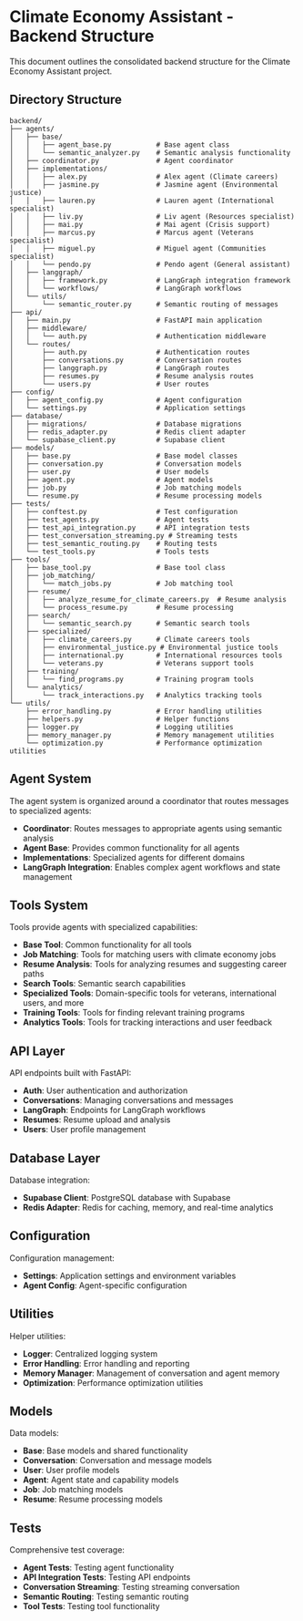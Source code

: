 # Climate Economy Assistant - Backend Structure

This document outlines the consolidated backend structure for the Climate Economy Assistant project.

## Directory Structure

```
backend/
├── agents/
│   ├── base/
│   │   ├── agent_base.py           # Base agent class
│   │   └── semantic_analyzer.py    # Semantic analysis functionality
│   ├── coordinator.py              # Agent coordinator
│   ├── implementations/
│   │   ├── alex.py                 # Alex agent (Climate careers)
│   │   ├── jasmine.py              # Jasmine agent (Environmental justice)
│   │   ├── lauren.py               # Lauren agent (International specialist)
│   │   ├── liv.py                  # Liv agent (Resources specialist) 
│   │   ├── mai.py                  # Mai agent (Crisis support)
│   │   ├── marcus.py               # Marcus agent (Veterans specialist)
│   │   ├── miguel.py               # Miguel agent (Communities specialist)
│   │   └── pendo.py                # Pendo agent (General assistant)
│   ├── langgraph/
│   │   ├── framework.py            # LangGraph integration framework
│   │   └── workflows/              # LangGraph workflows
│   └── utils/
│       └── semantic_router.py      # Semantic routing of messages
├── api/
│   ├── main.py                     # FastAPI main application
│   ├── middleware/
│   │   └── auth.py                 # Authentication middleware
│   └── routes/
│       ├── auth.py                 # Authentication routes
│       ├── conversations.py        # Conversation routes
│       ├── langgraph.py            # LangGraph routes
│       ├── resumes.py              # Resume analysis routes
│       └── users.py                # User routes
├── config/
│   ├── agent_config.py             # Agent configuration
│   └── settings.py                 # Application settings
├── database/
│   ├── migrations/                 # Database migrations
│   ├── redis_adapter.py            # Redis client adapter
│   └── supabase_client.py          # Supabase client
├── models/
│   ├── base.py                     # Base model classes
│   ├── conversation.py             # Conversation models
│   ├── user.py                     # User models
│   ├── agent.py                    # Agent models
│   ├── job.py                      # Job matching models
│   └── resume.py                   # Resume processing models
├── tests/
│   ├── conftest.py                 # Test configuration
│   ├── test_agents.py              # Agent tests
│   ├── test_api_integration.py     # API integration tests
│   ├── test_conversation_streaming.py # Streaming tests
│   ├── test_semantic_routing.py    # Routing tests
│   └── test_tools.py               # Tools tests
├── tools/
│   ├── base_tool.py                # Base tool class
│   ├── job_matching/
│   │   └── match_jobs.py           # Job matching tool
│   ├── resume/
│   │   ├── analyze_resume_for_climate_careers.py  # Resume analysis
│   │   └── process_resume.py       # Resume processing
│   ├── search/
│   │   └── semantic_search.py      # Semantic search tools
│   ├── specialized/
│   │   ├── climate_careers.py      # Climate careers tools
│   │   ├── environmental_justice.py # Environmental justice tools 
│   │   ├── international.py        # International resources tools
│   │   └── veterans.py             # Veterans support tools
│   ├── training/
│   │   └── find_programs.py        # Training program tools
│   └── analytics/
│       └── track_interactions.py   # Analytics tracking tools
└── utils/
    ├── error_handling.py           # Error handling utilities
    ├── helpers.py                  # Helper functions
    ├── logger.py                   # Logging utilities
    ├── memory_manager.py           # Memory management utilities
    └── optimization.py             # Performance optimization utilities
```

## Agent System

The agent system is organized around a coordinator that routes messages to specialized agents:

- **Coordinator**: Routes messages to appropriate agents using semantic analysis
- **Agent Base**: Provides common functionality for all agents
- **Implementations**: Specialized agents for different domains
- **LangGraph Integration**: Enables complex agent workflows and state management

## Tools System

Tools provide agents with specialized capabilities:

- **Base Tool**: Common functionality for all tools
- **Job Matching**: Tools for matching users with climate economy jobs
- **Resume Analysis**: Tools for analyzing resumes and suggesting career paths
- **Search Tools**: Semantic search capabilities
- **Specialized Tools**: Domain-specific tools for veterans, international users, and more
- **Training Tools**: Tools for finding relevant training programs
- **Analytics Tools**: Tools for tracking interactions and user feedback

## API Layer

API endpoints built with FastAPI:

- **Auth**: User authentication and authorization
- **Conversations**: Managing conversations and messages
- **LangGraph**: Endpoints for LangGraph workflows
- **Resumes**: Resume upload and analysis
- **Users**: User profile management

## Database Layer

Database integration:

- **Supabase Client**: PostgreSQL database with Supabase
- **Redis Adapter**: Redis for caching, memory, and real-time analytics

## Configuration

Configuration management:

- **Settings**: Application settings and environment variables
- **Agent Config**: Agent-specific configuration

## Utilities

Helper utilities:

- **Logger**: Centralized logging system
- **Error Handling**: Error handling and reporting
- **Memory Manager**: Management of conversation and agent memory
- **Optimization**: Performance optimization utilities

## Models

Data models:

- **Base**: Base models and shared functionality
- **Conversation**: Conversation and message models
- **User**: User profile models
- **Agent**: Agent state and capability models
- **Job**: Job matching models
- **Resume**: Resume processing models

## Tests

Comprehensive test coverage:

- **Agent Tests**: Testing agent functionality
- **API Integration Tests**: Testing API endpoints
- **Conversation Streaming**: Testing streaming conversation
- **Semantic Routing**: Testing semantic routing
- **Tool Tests**: Testing tool functionality 
